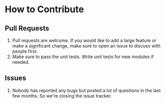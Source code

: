 How to Contribute
=================

Pull Requests
-------------

1. Pull requests are welcome. If you would like to add a large feature
or make a significant change, make sure to open an issue to discuss with
people first.
2. Make sure to pass the unit tests. Write unit tests for new modules if
needed.

Issues
------

1. Nobody has reported any bugs but posted a lot of questions in the last
few months. So we're closing the issue tracker.


[Troubleshooting]: https://github.com/clowwindy/shadowsocks/wiki/Troubleshooting
[mailing lists]:   https://groups.google.com/forum/#!forum/shadowsocks

